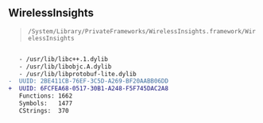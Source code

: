## WirelessInsights

> `/System/Library/PrivateFrameworks/WirelessInsights.framework/WirelessInsights`

```diff

   - /usr/lib/libc++.1.dylib
   - /usr/lib/libobjc.A.dylib
   - /usr/lib/libprotobuf-lite.dylib
-  UUID: 2BE411CB-76EF-3C5D-A269-BF20AABB06DD
+  UUID: 6FCFEA68-0517-30B1-A248-F5F745DAC2A8
   Functions: 1662
   Symbols:   1477
   CStrings:  370

```
